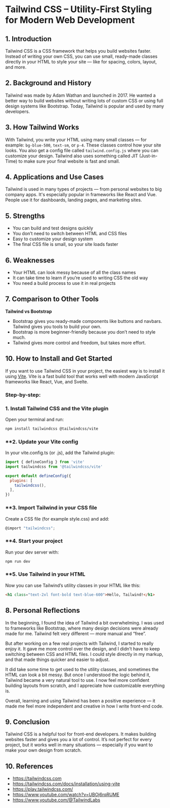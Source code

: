 # Tailwind CSS – Utility-First Styling for Modern Web Development

## 1. Introduction
Tailwind CSS is a CSS framework that helps you build websites faster. Instead of writing your own CSS, you can use small, ready-made classes directly in your HTML to style your site — like for spacing, colors, layout, and more.

## 2. Background and History
Tailwind was made by Adam Wathan and launched in 2017. He wanted a better way to build websites without writing lots of custom CSS or using full design systems like Bootstrap. Today, Tailwind is popular and used by many developers.

## 3. How Tailwind Works
With Tailwind, you write your HTML using many small classes — for example: `bg-blue-500`, `text-sm`, or `p-4`. These classes control how your site looks. You also get a config file called `tailwind.config.js` where you can customize your design. Tailwind also uses something called JIT (Just-in-Time) to make sure your final website is fast and small.

## 4. Applications and Use Cases
Tailwind is used in many types of projects — from personal websites to big company apps. It's especially popular in frameworks like React and Vue. People use it for dashboards, landing pages, and marketing sites.

## 5. Strengths
- You can build and test designs quickly
- You don’t need to switch between HTML and CSS files
- Easy to customize your design system
- The final CSS file is small, so your site loads faster

## 6. Weaknesses
- Your HTML can look messy because of all the class names
- It can take time to learn if you’re used to writing CSS the old way
- You need a build process to use it in real projects

## 7. Comparison to Other Tools

**Tailwind vs Bootstrap**
- Bootstrap gives you ready-made components like buttons and navbars. Tailwind gives you tools to build your own.
- Bootstrap is more beginner-friendly because you don’t need to style much.
- Tailwind gives more control and freedom, but takes more effort.
  

## 10. How to Install and Get Started

If you want to use Tailwind CSS in your project, the easiest way is to install it using [Vite](https://vitejs.dev/). Vite is a fast build tool that works well with modern JavaScript frameworks like React, Vue, and Svelte.

### Step-by-step:

### **1. Install Tailwind CSS and the Vite plugin**

Open your terminal and run:

```bash
npm install tailwindcss @tailwindcss/vite
```

### **2. Update your Vite config
In your vite.config.ts (or .js), add the Tailwind plugin:

```javascript
import { defineConfig } from 'vite'
import tailwindcss from '@tailwindcss/vite'

export default defineConfig({
  plugins: [
    tailwindcss(),
  ],
})
```

### **3. Import Tailwind in your CSS file

Create a CSS file (for example style.css) and add:
```javascript
@import "tailwindcss";
```

### **4. Start your project

Run your dev server with:

```bash
npm run dev
```

### **5. Use Tailwind in your HTML

Now you can use Tailwind’s utility classes in your HTML like this:
```html
<h1 class="text-2xl font-bold text-blue-600">Hello, Tailwind!</h1>
```

## 8. Personal Reflections
In the beginning, I found the idea of Tailwind a bit overwhelming. I was used to frameworks like Bootstrap, where many design decisions were already made for me. Tailwind felt very different — more manual and “free”.

But after working on a few real projects with Tailwind, I started to really enjoy it. It gave me more control over the design, and I didn’t have to keep switching between CSS and HTML files. I could style directly in my markup, and that made things quicker and easier to adjust.

It did take some time to get used to the utility classes, and sometimes the HTML can look a bit messy. But once I understood the logic behind it, Tailwind became a very natural tool to use. I now feel more confident building layouts from scratch, and I appreciate how customizable everything is.

Overall, learning and using Tailwind has been a positive experience — it made me feel more independent and creative in how I write front-end code.

## 9. Conclusion
Tailwind CSS is a helpful tool for front-end developers. It makes building websites faster and gives you a lot of control. It’s not perfect for every project, but it works well in many situations — especially if you want to make your own design from scratch.

## 10. References
 - https://tailwindcss.com
 - https://tailwindcss.com/docs/installation/using-vite
 - https://play.tailwindcss.com/
 - https://www.youtube.com/watch?v=UBOj6rqRUME
 - https://www.youtube.com/@TailwindLabs
 